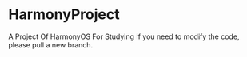 # HarmonyProject
A Project Of HarmonyOS For Studying
If you need to modify the code, please pull a new branch.
